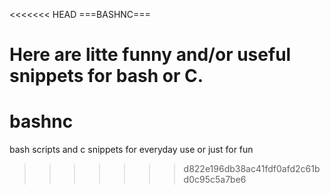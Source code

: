 <<<<<<< HEAD
===BASHNC===

Here are litte funny and/or useful snippets for bash or C.
=======
bashnc
======

bash scripts and c snippets for everyday use or just for fun
>>>>>>> d822e196db38ac41fdf0afd2c61bd0c95c5a7be6
